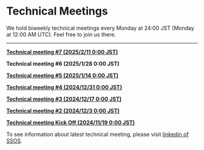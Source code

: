 # Technical Meetings

We hold biweekly technical meetings every Monday at 24:00 JST (Monday at 12:00 AM UTC). Feel free to join us there.

---------
**[Technical meeting #7 (2025/2/11 0:00 JST)](https://github.com/user-attachments/files/18767647/SpaceStationMeeting007_20250210.pdf)**

**Technical meeting #6 (2025/1/28 0:00 JST)**

**[Technical meeting #5 (2025/1/14 0:00 JST)](https://github.com/user-attachments/files/18403576/technical_meeting.5_20250113.pdf)**

**[Technical meeting #4 (2024/12/31 0:00 JST)](https://github.com/user-attachments/files/18307102/SSOS_Technical_Meeting_.4_20241230_a.pdf)**

**[Technical meeting #3 (2024/12/17 0:00 JST)](https://github.com/user-attachments/files/18265162/SSOS_Technical_Meeting_.3_20241216.pdf)**

**[Technical meeting #2 (2024/12/3 0:00 JST)](https://github.com/user-attachments/files/18270096/SSOS_Technical_Meeting_.2_20241202.pdf)**

**[Technical meeting Kick Off (2024/11/19 0:00 JST)](https://github.com/user-attachments/files/18265125/SSOS_Technical_Meeting_.1Kickoff_20241118.pdf)**

To see information about latest technical meeting, please visit [linkedin of SSOS](https://www.linkedin.com/company/space-station-os/).
